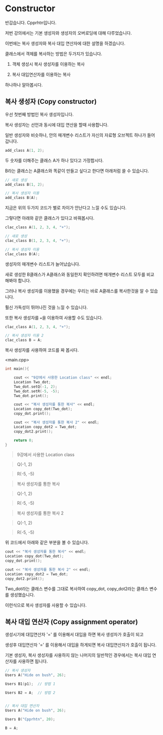 # Constructor
반갑습니다. Cpprhtn입니다.

저번 강의에서는 기본 생성자와 생성자의 오버로딩에 대해 다루었습니다.

이번에는 복사 생성자와 복사 대입 연산자에 대한 설명을 하겠습니다.

클래스에서 객체를 복사하는 방법은 두가지가 있습니다.

1. 객체 생성시 복사 생성자를 이용하는 복사

2. 복사 대입연산자를 이용하는 복사

하나하나 알아봅시다.

## 복사 생성자 (Copy constructor)

우선 첫번째 방법인 복사 생성자입니다.

복사 생성자는 선언과 동시에 대입 연산을 할때 사용합니다.

일반 생성자와 비슷하나, 안의 매개변수 리스트가 자신의 자료형 오브젝트 하나가 들어갑니다.

```cpp
add_class A(1, 2);
```

두 숫자를 더해주는 클래스 A가 하나 있다고 가정합시다.

B라는 클래스는 A클래스와 똑같이 만들고 싶다고 한다면 아래처럼 쓸 수 있습니다.

```cpp
// 새로 생성
add_class B(1, 2);

// 복사 생성자 이용
add_class B(A);
```

지금은 위의 두가지 코드가 별로 차이가 안난다고 느낄 수도 있습니다.

그렇다면 아래와 같은 클래스가 있다고 바꿔봅시다.

```cpp
clac_class A(1, 2, 3, 4, "+");

// 새로 생성
clac_class B(1, 2, 3, 4, "+");

// 복사 생성자 이용
clac_class B(A);
```

생성자의 매개변수 리스트가 늘어났습니다.

새로 생성한 B클래스가 A클래스와 동일한지 확인하려면 매개변수 리스트 모두를 비교해봐야 합니다.

그러나 복사 생성자를 이용했을 경우에는 우리는 바로 A클래스를 복사한것을 알 수 있습니다.

훨신 가독성이 뛰어나진 것을 느낄 수 있습니다.

또한 복사 생성자를 `=`을 이용하여 사용할 수도 있습니다.

```cpp
clac_class A(1, 2, 3, 4, "+");

// 복사 생성자 이용 2
clac_class B = A;
```

복사 생성자를 사용하여 코드를 짜 봅시다.

<main.cpp>

```cpp
int main(){

    cout << "9강에서 사용한 Location class" << endl;
    Location Two_dot;
    Two_dot.setQ(-1, 2);
    Two_dot.setR(-5, -5);
    Two_dot.print();

    cout << "복사 생성자를 통한 복사" << endl;
    Location copy_dot(Two_dot);
    copy_dot.print();

    cout << "복사 생성자를 통한 복사 2" << endl;
    Location copy_dot2 = Two_dot;
    copy_dot2.print();

    return 0;
}
```

> 9강에서 사용한 Location class

> Q(-1, 2)

> R(-5, -5)

> 복사 생성자를 통한 복사

> Q(-1, 2)

> R(-5, -5)

> 복사 생성자를 통한 복사 2

> Q(-1, 2)

> R(-5, -5)


위 코드에서 아래와 같은 부분을 볼 수 있습니다.

```cpp
cout << "복사 생성자를 통한 복사" << endl;
Location copy_dot(Two_dot);
copy_dot.print();

cout << "복사 생성자를 통한 복사 2" << endl;
Location copy_dot2 = Two_dot;
copy_dot2.print();
```

Two_dot라는 클래스 변수를 그대로 복사하여 copy_dot, copy_dot2라는 클래스 변수를 생성했습니다.

이런식으로 복사 생성자를 사용할 수 있습니다.



## 복사 대입 연산자 (Copy assignment operator)

생성시기에 대입연산자 '=' 를 이용해서 대입을 하면 복사 생성자가 호출이 되고 

생성후 대입연산자 '=' 를 이용해서 대입을 하게되면 복사 대입연산자가 호출이 됩니다.

기본 생성자, 복사 생성자를 사용하지 않는 나머지의 일반적인 경우에서는 복사 대입 연산자를 사용하면 됩니다.

```cpp
// 복사 생성자 
Users A("Hide on bush", 26);

Users B1(p1);  // 방법 1

Users B2 = A;  // 방법 2


// 복사 대입 연산자
Users A("Hide on bush", 26);

Users B("Cpprhtn", 20);

B = A;
```